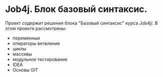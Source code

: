 # Job4j. Блок базовый синтаксис.
Проект содержит решения блока "Базовый синтаксис" курса Job4j/.
В этом проекте рассмотрены: 
- переменные
- операторы ветвления
- циклы
- массивы
- модульное тестирование
- IDEA
- Основы GIT